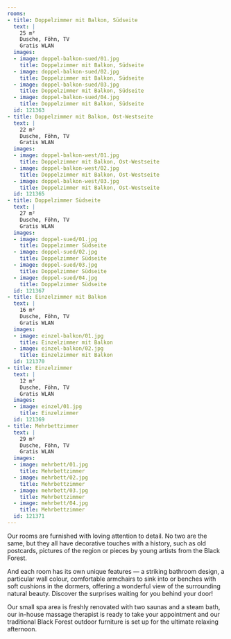 ```yaml
---
rooms:
- title: Doppelzimmer mit Balkon, Südseite
  text: |
    25 m²  
    Dusche, Föhn, TV  
    Gratis WLAN
  images:
  - image: doppel-balkon-sued/01.jpg
    title: Doppelzimmer mit Balkon, Südseite
  - image: doppel-balkon-sued/02.jpg
    title: Doppelzimmer mit Balkon, Südseite
  - image: doppel-balkon-sued/03.jpg
    title: Doppelzimmer mit Balkon, Südseite
  - image: doppel-balkon-sued/04.jpg
    title: Doppelzimmer mit Balkon, Südseite
  id: 121363
- title: Doppelzimmer mit Balkon, Ost-Westseite
  text: |
    22 m²  
    Dusche, Föhn, TV  
    Gratis WLAN
  images:
  - image: doppel-balkon-west/01.jpg
    title: Doppelzimmer mit Balkon, Ost-Westseite
  - image: doppel-balkon-west/02.jpg
    title: Doppelzimmer mit Balkon, Ost-Westseite
  - image: doppel-balkon-west/03.jpg
    title: Doppelzimmer mit Balkon, Ost-Westseite
  id: 121365
- title: Doppelzimmer Südseite
  text: |
    27 m²  
    Dusche, Föhn, TV  
    Gratis WLAN
  images:
  - image: doppel-sued/01.jpg
    title: Doppelzimmer Südseite
  - image: doppel-sued/02.jpg
    title: Doppelzimmer Südseite
  - image: doppel-sued/03.jpg
    title: Doppelzimmer Südseite
  - image: doppel-sued/04.jpg
    title: Doppelzimmer Südseite
  id: 121367
- title: Einzelzimmer mit Balkon
  text: |
    16 m²  
    Dusche, Föhn, TV  
    Gratis WLAN
  images:
  - image: einzel-balkon/01.jpg
    title: Einzelzimmer mit Balkon
  - image: einzel-balkon/02.jpg
    title: Einzelzimmer mit Balkon
  id: 121370
- title: Einzelzimmer
  text: |
    12 m²  
    Dusche, Föhn, TV  
    Gratis WLAN
  images:
  - image: einzel/01.jpg
    title: Einzelzimmer
  id: 121369
- title: Mehrbettzimmer
  text: |
    29 m²  
    Dusche, Föhn, TV  
    Gratis WLAN
  images:
  - image: mehrbett/01.jpg
    title: Mehrbettzimmer
  - image: mehrbett/02.jpg
    title: Mehrbettzimmer
  - image: mehrbett/03.jpg
    title: Mehrbettzimmer
  - image: mehrbett/04.jpg
    title: Mehrbettzimmer
  id: 121371
---
```


Our rooms are furnished with loving attention to detail. No two are the same, but they all have decorative touches with a history, such as old postcards, pictures of the region or pieces by young artists from the Black Forest.

And each room has its own unique features — a striking bathroom design, a particular wall colour, comfortable armchairs to sink into or benches with soft cushions in the dormers, offering a wonderful view of the surrounding natural beauty. Discover the surprises waiting for you behind your door!

Our small spa area is freshly renovated with two saunas and a steam bath, our in-house massage therapist is ready to take your appointment and our traditional Black Forest outdoor furniture is set up for the ultimate relaxing afternoon.
